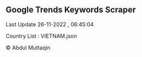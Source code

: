 

## Google Trends Keywords Scraper 
 
Last Update 26-11-2022 , 06:45:04

Country List :
VIETNAM.json



© Abdul Muttaqin 
